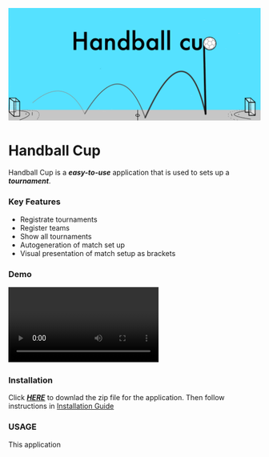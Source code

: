 ![HandballCupLogo](finalprod/src/main/resources/edu/ntnu/idatt1002/g106/handballapp/finalprod/TournamentPictures/Handball_Cup_Logo.png)

# Handball Cup
Handball Cup is a ***easy-to-use*** application that is used to sets up a ***tournament***.

### Key Features
 - Registrate tournaments
 - Register teams
 - Show all tournaments
 - Autogeneration of match set up
 - Visual presentation of match setup as brackets
### Demo
![](finalprod/src/main/resources/edu/ntnu/idatt1002/g106/handballapp/finalprod/TournamentPictures/Siste_utgave.mp4)

### Installation 
Click [***HERE***](https://gitlab.stud.idi.ntnu.no/G1-06/idatt-1002-2022-1-06/-/archive/master/idatt-1002-2022-1-06-master.zip) to downlad the zip file for the application. Then follow instructions in [Installation Guide](https://gitlab.stud.idi.ntnu.no/G1-06/idatt-1002-2022-1-06/-/wikis/Home/System/Installation%20Guide)

### USAGE
This application 
